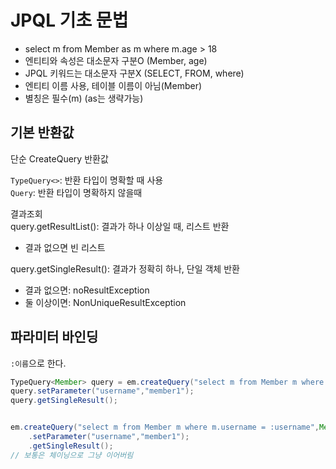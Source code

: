 # JPQL 기초 문법

- select m from Member as m where m.age > 18
- 엔티티와 속성은 대소문자 구분O (Member, age)
- JPQL 키워드는 대소문자 구분X (SELECT, FROM, where)
- 엔티티 이름 사용, 테이블 이름이 아님(Member)
- 별칭은 필수(m) (as는 생략가능)

## 기본 반환값

단순 CreateQuery 반환값

`TypeQuery<>`: 반환 타입이 명확할 때 사용  
`Query`: 반환 타입이 명확하지 않을때

결과조회  
query.getResultList(): 결과가 하나 이상일 때, 리스트 반환

- 결과 없으면 빈 리스트

query.getSingleResult(): 결과가 정확히 하나, 단일 객체 반환

- 결과 없으면: noResultException
- 둘 이상이면: NonUniqueResultException

## 파라미터 바인딩

`:이름`으로 한다.

```java
TypeQuery<Member> query = em.createQuery("select m from Member m where m.username = :username",Member.class);
query.setParameter("username","member1");
query.getSingleResult();


em.createQuery("select m from Member m where m.username = :username",Member.class);
    .setParameter("username","member1");
    .getSingleResult();
// 보통은 체이닝으로 그냥 이어버림

```
